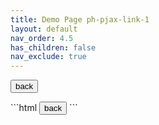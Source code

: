 ```yaml
---
title: Demo Page ph-pjax-link-1
layout: default
nav_order: 4.5
has_children: false
nav_exclude: true
---
```


<div class="code-example" markdown="1">
<code class="language-plaintext highlighter-rouge" ph-show-current-url></code>

<button x-data x-on:click="history.back()" type="button" name="button" class="btn">back</button>

</div>
```html
<button x-data x-on:click="history.back()" type="button" name="button" class="btn">back</button>
```
